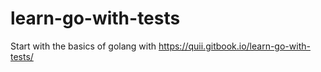 # learn-go-with-tests

Start with the basics of golang with https://quii.gitbook.io/learn-go-with-tests/